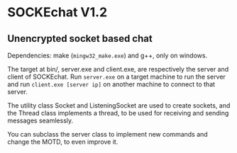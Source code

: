SOCKEchat V1.2
==============

Unencrypted socket based chat
-----------------------------

Dependencies: make (`mingw32_make.exe`) and g++, only on windows.

The target at bin/, server.exe and client.exe, are respectively the server and client of SOCKEchat. Run `server.exe` on a target machine to run the server and run `client.exe [server ip]` on another machine to connect to that server.

The utility class Socket and ListeningSocket are used to create sockets, and the Thread class implements a thread, to be used for receiving and sending messages seamlessly.

You can subclass the server class to implement new commands and change the MOTD, to even improve it.
